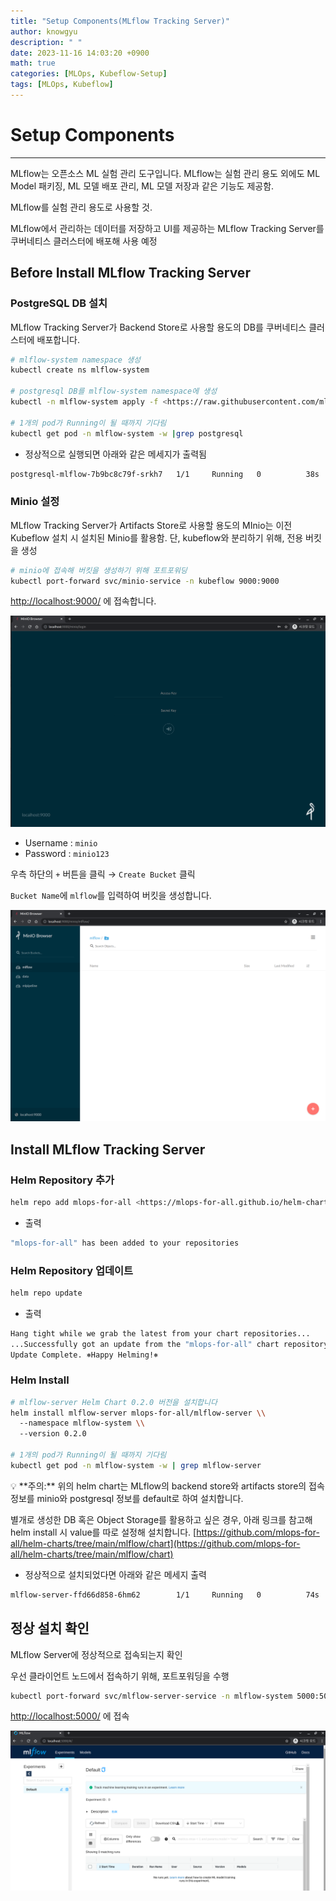 ```yaml
---
title: "Setup Components(MLflow Tracking Server)"
author: knowgyu
description: " "
date: 2023-11-16 14:03:20 +0900
math: true
categories: [MLOps, Kubeflow-Setup]
tags: [MLOps, Kubeflow]
---
```


# Setup Components
---
MLflow는 오픈소스 ML 실험 관리 도구입니다. MLflow는 실험 관리 용도 외에도 ML Model 패키징, ML 모델 배포 관리, ML 모델 저장과 같은 기능도 제공함.

MLflow를 실험 관리 용도로 사용할 것.

MLflow에서 관리하는 데이터를 저장하고 UI를 제공하는 MLflow Tracking Server를 쿠버네티스 클러스터에 배포해 사용 예정

## Before Install MLflow Tracking Server

### PostgreSQL DB 설치

MLflow Tracking Server가 Backend Store로 사용할 용도의 DB를 쿠버네티스 클러스터에 배포합니다.

```bash
# mlflow-system namespace 생성
kubectl create ns mlflow-system

# postgresql DB를 mlflow-system namespace에 생성
kubectl -n mlflow-system apply -f <https://raw.githubusercontent.com/mlops-for-all/helm-charts/b94b5fe4133f769c04b25068b98ccfa7a505aa60/mlflow/manifests/postgres.yaml>

# 1개의 pod가 Running이 될 때까지 기다림
kubectl get pod -n mlflow-system -w |grep postgresql
```

- 정상적으로 실행되면 아래와 같은 메세지가 출력됨

```bash
postgresql-mlflow-7b9bc8c79f-srkh7   1/1     Running   0          38s
```

### Minio 설정

MLflow Tracking Server가 Artifacts Store로 사용할 용도의 MInio는 이전 Kubeflow 설치 시 설치된 Minio를 활용함. 단, kubeflow와 분리하기 위해, 전용 버킷을 생성

```bash
# minio에 접속해 버킷을 생성하기 위해 포트포워딩
kubectl port-forward svc/minio-service -n kubeflow 9000:9000
```

[http://localhost:9000/](http://localhost:9000/) 에 접속합니다.

![Untitled](/assets/img/kubeflow/kube101.png)

- Username : `minio`
- Password : `minio123`

우측 하단의 `+` 버튼을 클릭 → `Create Bucket` 클릭

`Bucket Name`에 `mlflow`를 입력하여 버킷을 생성합니다.

![Untitled](/assets/img/kubeflow/kube102.png)

## Install MLflow Tracking Server

### Helm Repository 추가

```bash
helm repo add mlops-for-all <https://mlops-for-all.github.io/helm-charts>
```

- 출력

```bash
"mlops-for-all" has been added to your repositories
```

### Helm Repository 업데이트

```bash
helm repo update
```

- 출력

```bash
Hang tight while we grab the latest from your chart repositories...
...Successfully got an update from the "mlops-for-all" chart repository
Update Complete. ⎈Happy Helming!⎈
```

### Helm Install

```bash
# mlflow-server Helm Chart 0.2.0 버전을 설치합니다
helm install mlflow-server mlops-for-all/mlflow-server \\
  --namespace mlflow-system \\
  --version 0.2.0

# 1개의 pod가 Running이 될 때까지 기다림
kubectl get pod -n mlflow-system -w | grep mlflow-server
```

<aside> 💡 **주의:** 위의 helm chart는 MLflow의 backend store와 artifacts store의 접속 정보를 minio와 postgresql 정보를 default로 하여 설치합니다.

별개로 생성한 DB 혹은 Object Storage를 활용하고 싶은 경우, 아래 링크를 참고해 helm install 시 value를 따로 설정해 설치합니다. [https://github.com/mlops-for-all/helm-charts/tree/main/mlflow/chart](https://github.com/mlops-for-all/helm-charts/tree/main/mlflow/chart)

</aside>

- 정상적으로 설치되었다면 아래와 같은 메세지 출력

```bash
mlflow-server-ffd66d858-6hm62        1/1     Running   0          74s
```

## 정상 설치 확인

MLflow Server에 정상적으로 접속되는지 확인

우선 클라이언트 노드에서 접속하기 위해, 포트포워딩을 수행

```bash
kubectl port-forward svc/mlflow-server-service -n mlflow-system 5000:5000
```

[http://localhost:5000/](http://localhost:5000/) 에 접속

![Untitled](/assets/img/kubeflow/kube103.png)
